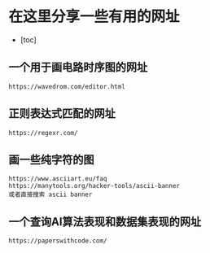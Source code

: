 # 在这里分享一些有用的网址
- [toc]

## 一个用于画电路时序图的网址
`https://wavedrom.com/editor.html`

## 正则表达式匹配的网址
`https://regexr.com/`

## 画一些纯字符的图
```
https://www.asciiart.eu/faq
https://manytools.org/hacker-tools/ascii-banner
或者直接搜索 ascii banner
```



## 一个查询AI算法表现和数据集表现的网址

```
https://paperswithcode.com/
```

